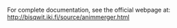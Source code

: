 For complete documentation, see the official webpage at:
http://bisqwit.iki.fi/source/animmerger.html
